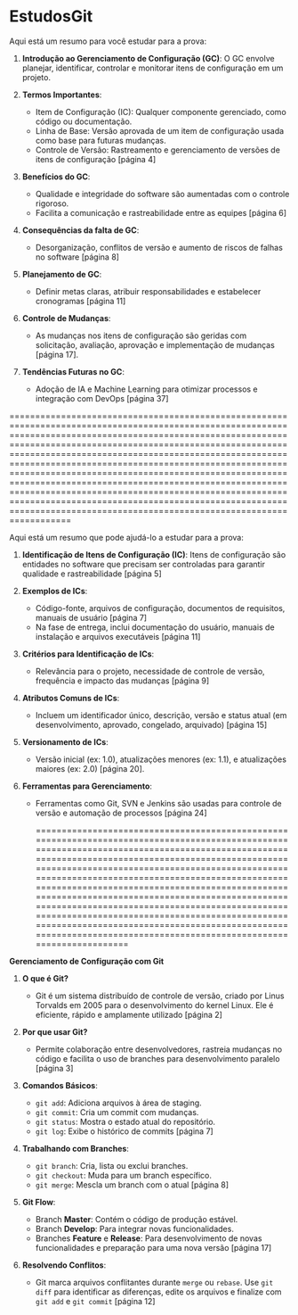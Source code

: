 # EstudosGit

Aqui está um resumo para você estudar para a prova:

1. **Introdução ao Gerenciamento de Configuração (GC)**: O GC envolve planejar, identificar, controlar e monitorar itens de configuração em um projeto.

2. **Termos Importantes**:
   - Item de Configuração (IC): Qualquer componente gerenciado, como código ou documentação.
   - Linha de Base: Versão aprovada de um item de configuração usada como base para futuras mudanças.
   - Controle de Versão: Rastreamento e gerenciamento de versões de itens de configuração [página 4]

3. **Benefícios do GC**:
   - Qualidade e integridade do software são aumentadas com o controle rigoroso.
   - Facilita a comunicação e rastreabilidade entre as equipes [página 6]

4. **Consequências da falta de GC**:
   - Desorganização, conflitos de versão e aumento de riscos de falhas no software [página 8]

5. **Planejamento de GC**:
   - Definir metas claras, atribuir responsabilidades e estabelecer cronogramas [página 11]

6. **Controle de Mudanças**:
   - As mudanças nos itens de configuração são geridas com solicitação, avaliação, aprovação e implementação de mudanças [página 17].

7. **Tendências Futuras no GC**:
   - Adoção de IA e Machine Learning para otimizar processos e integração com DevOps [página 37]


==============================================================================================================================================================================================================================================================================================================================================================================================================================================================================================================================================================================================================================

Aqui está um resumo que pode ajudá-lo a estudar para a prova:

1. **Identificação de Itens de Configuração (IC)**: Itens de configuração são entidades no software que precisam ser controladas para garantir qualidade e rastreabilidade [página 5]

2. **Exemplos de ICs**:
   - Código-fonte, arquivos de configuração, documentos de requisitos, manuais de usuário [página 7]
   - Na fase de entrega, inclui documentação do usuário, manuais de instalação e arquivos executáveis [página 11]

3. **Critérios para Identificação de ICs**:
   - Relevância para o projeto, necessidade de controle de versão, frequência e impacto das mudanças [página 9]

4. **Atributos Comuns de ICs**:
   - Incluem um identificador único, descrição, versão e status atual (em desenvolvimento, aprovado, congelado, arquivado) [página 15]

5. **Versionamento de ICs**:
   - Versão inicial (ex: 1.0), atualizações menores (ex: 1.1), e atualizações maiores (ex: 2.0) [página 20].

6. **Ferramentas para Gerenciamento**:
   - Ferramentas como Git, SVN e Jenkins são usadas para controle de versão e automação de processos [página 24]
  

     ==============================================================================================================================================================================================================================================================================================================================================================================================================================================================================================================================================================================================================================


**Gerenciamento de Configuração com Git** 

1. **O que é Git?**
   - Git é um sistema distribuído de controle de versão, criado por Linus Torvalds em 2005 para o desenvolvimento do kernel Linux. Ele é eficiente, rápido e amplamente utilizado [página 2]

2. **Por que usar Git?**
   - Permite colaboração entre desenvolvedores, rastreia mudanças no código e facilita o uso de branches para desenvolvimento paralelo [página 3]

3. **Comandos Básicos**:
   - `git add`: Adiciona arquivos à área de staging.
   - `git commit`: Cria um commit com mudanças.
   - `git status`: Mostra o estado atual do repositório.
   - `git log`: Exibe o histórico de commits [página 7]

4. **Trabalhando com Branches**:
   - `git branch`: Cria, lista ou exclui branches.
   - `git checkout`: Muda para um branch específico.
   - `git merge`: Mescla um branch com o atual [página 8]

5. **Git Flow**:
   - Branch **Master**: Contém o código de produção estável.
   - Branch **Develop**: Para integrar novas funcionalidades.
   - Branches **Feature** e **Release**: Para desenvolvimento de novas funcionalidades e preparação para uma nova versão [página 17]

6. **Resolvendo Conflitos**:
   - Git marca arquivos conflitantes durante `merge` ou `rebase`. Use `git diff` para identificar as diferenças, edite os arquivos e finalize com `git add` e `git commit` [página 12]



